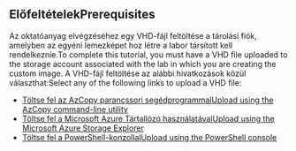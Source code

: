 ## <a name="prerequisites"></a><span data-ttu-id="e255d-101">Előfeltételek</span><span class="sxs-lookup"><span data-stu-id="e255d-101">Prerequisites</span></span> 
<span data-ttu-id="e255d-102">Az oktatóanyag elvégzéséhez egy VHD-fájl feltöltése a tárolási fiók, amelyben az egyéni lemezképet hoz létre a labor társított kell rendelkeznie.</span><span class="sxs-lookup"><span data-stu-id="e255d-102">To complete this tutorial, you must have a VHD file uploaded to the storage account associated with the lab in which you are creating the custom image.</span></span> <span data-ttu-id="e255d-103">A VHD-fájl feltöltése az alábbi hivatkozások közül választhat:</span><span class="sxs-lookup"><span data-stu-id="e255d-103">Select any of the following links to upload a VHD file:</span></span>

- [<span data-ttu-id="e255d-104">Töltse fel az AzCopy parancssori segédprogrammal</span><span class="sxs-lookup"><span data-stu-id="e255d-104">Upload using the AzCopy command-line utility</span></span>](../articles/devtest-lab/devtest-lab-upload-vhd-using-azcopy.md)
- [<span data-ttu-id="e255d-105">Töltse fel a Microsoft Azure Tártallózó használatával</span><span class="sxs-lookup"><span data-stu-id="e255d-105">Upload using the Microsoft Azure Storage Explorer</span></span>](../articles/devtest-lab/devtest-lab-upload-vhd-using-storage-explorer.md)
- [<span data-ttu-id="e255d-106">Töltse fel a PowerShell-konzollal</span><span class="sxs-lookup"><span data-stu-id="e255d-106">Upload using the PowerShell console</span></span>](../articles/devtest-lab/devtest-lab-upload-vhd-using-powershell.md)

